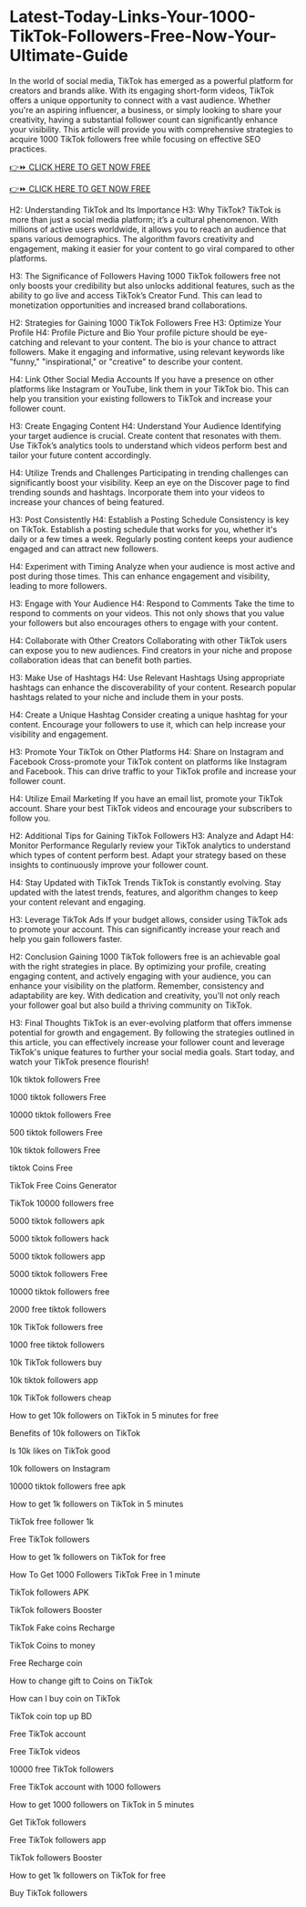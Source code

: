 # Latest-Today-Links-Your-1000-TikTok-Followers-Free-Now-Your-Ultimate-Guide
In the world of social media, TikTok has emerged as a powerful platform for creators and brands alike. With its engaging short-form videos, TikTok offers a unique opportunity to connect with a vast audience. Whether you're an aspiring influencer, a business, or simply looking to share your creativity, having a substantial follower count can significantly enhance your visibility. This article will provide you with comprehensive strategies to acquire 1000 TikTok followers free while focusing on effective SEO practices.

[👉⏩ CLICK HERE TO GET NOW FREE](https://www.aeroned.com/getmedia/c62e085e-0b8a-49f7-b701-ed1c6ad1d17a/newtiktokar.html.aspx)

[👉⏩ CLICK HERE TO GET NOW FREE](https://www.aeroned.com/getmedia/c62e085e-0b8a-49f7-b701-ed1c6ad1d17a/newtiktokar.html.aspx)

H2: Understanding TikTok and Its Importance
H3: Why TikTok?
TikTok is more than just a social media platform; it’s a cultural phenomenon. With millions of active users worldwide, it allows you to reach an audience that spans various demographics. The algorithm favors creativity and engagement, making it easier for your content to go viral compared to other platforms.

H3: The Significance of Followers
Having 1000 TikTok followers free not only boosts your credibility but also unlocks additional features, such as the ability to go live and access TikTok’s Creator Fund. This can lead to monetization opportunities and increased brand collaborations.

H2: Strategies for Gaining 1000 TikTok Followers Free
H3: Optimize Your Profile
H4: Profile Picture and Bio
Your profile picture should be eye-catching and relevant to your content. The bio is your chance to attract followers. Make it engaging and informative, using relevant keywords like "funny," "inspirational," or "creative" to describe your content.

H4: Link Other Social Media Accounts
If you have a presence on other platforms like Instagram or YouTube, link them in your TikTok bio. This can help you transition your existing followers to TikTok and increase your follower count.

H3: Create Engaging Content
H4: Understand Your Audience
Identifying your target audience is crucial. Create content that resonates with them. Use TikTok’s analytics tools to understand which videos perform best and tailor your future content accordingly.

H4: Utilize Trends and Challenges
Participating in trending challenges can significantly boost your visibility. Keep an eye on the Discover page to find trending sounds and hashtags. Incorporate them into your videos to increase your chances of being featured.

H3: Post Consistently
H4: Establish a Posting Schedule
Consistency is key on TikTok. Establish a posting schedule that works for you, whether it's daily or a few times a week. Regularly posting content keeps your audience engaged and can attract new followers.

H4: Experiment with Timing
Analyze when your audience is most active and post during those times. This can enhance engagement and visibility, leading to more followers.

H3: Engage with Your Audience
H4: Respond to Comments
Take the time to respond to comments on your videos. This not only shows that you value your followers but also encourages others to engage with your content.

H4: Collaborate with Other Creators
Collaborating with other TikTok users can expose you to new audiences. Find creators in your niche and propose collaboration ideas that can benefit both parties.

H3: Make Use of Hashtags
H4: Use Relevant Hashtags
Using appropriate hashtags can enhance the discoverability of your content. Research popular hashtags related to your niche and include them in your posts.

H4: Create a Unique Hashtag
Consider creating a unique hashtag for your content. Encourage your followers to use it, which can help increase your visibility and engagement.

H3: Promote Your TikTok on Other Platforms
H4: Share on Instagram and Facebook
Cross-promote your TikTok content on platforms like Instagram and Facebook. This can drive traffic to your TikTok profile and increase your follower count.

H4: Utilize Email Marketing
If you have an email list, promote your TikTok account. Share your best TikTok videos and encourage your subscribers to follow you.

H2: Additional Tips for Gaining TikTok Followers
H3: Analyze and Adapt
H4: Monitor Performance
Regularly review your TikTok analytics to understand which types of content perform best. Adapt your strategy based on these insights to continuously improve your follower count.

H4: Stay Updated with TikTok Trends
TikTok is constantly evolving. Stay updated with the latest trends, features, and algorithm changes to keep your content relevant and engaging.

H3: Leverage TikTok Ads
If your budget allows, consider using TikTok ads to promote your account. This can significantly increase your reach and help you gain followers faster.

H2: Conclusion
Gaining 1000 TikTok followers free is an achievable goal with the right strategies in place. By optimizing your profile, creating engaging content, and actively engaging with your audience, you can enhance your visibility on the platform. Remember, consistency and adaptability are key. With dedication and creativity, you'll not only reach your follower goal but also build a thriving community on TikTok.

H3: Final Thoughts
TikTok is an ever-evolving platform that offers immense potential for growth and engagement. By following the strategies outlined in this article, you can effectively increase your follower count and leverage TikTok's unique features to further your social media goals. Start today, and watch your TikTok presence flourish!

10k tiktok followers Free

1000 tiktok followers Free

10000 tiktok followers Free

500 tiktok followers Free

10k tiktok followers Free

tiktok Coins Free

TikTok Free Coins Generator

TikTok 10000 followers free

5000 tiktok followers apk

5000 tiktok followers hack

5000 tiktok followers app

5000 tiktok followers Free

10000 tiktok followers free

2000 free tiktok followers

10k TikTok followers free

1000 free tiktok followers

10k TikTok followers buy

10k tiktok followers app

10k TikTok followers cheap

How to get 10k followers on TikTok in 5 minutes for free

Benefits of 10k followers on TikTok

Is 10k likes on TikTok good

10k followers on Instagram

10000 tiktok followers free apk

How to get 1k followers on TikTok in 5 minutes

TikTok free follower 1k

Free TikTok followers

How to get 1k followers on TikTok for free

How To Get 1000 Followers TikTok Free in 1 minute

TikTok followers APK

TikTok followers Booster

TikTok Fake coins Recharge

TikTok Coins to money

Free Recharge coin

How to change gift to Coins on TikTok

How can I buy coin on TikTok

TikTok coin top up BD

Free TikTok account

Free TikTok videos

10000 free TikTok followers

Free TikTok account with 1000 followers

How to get 1000 followers on TikTok in 5 minutes

Get TikTok followers

Free TikTok followers app

TikTok followers Booster

How to get 1k followers on TikTok for free

Buy TikTok followers
